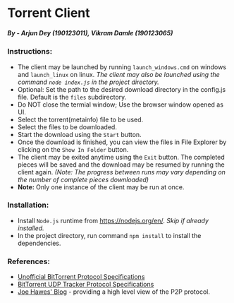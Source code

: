 # Torrent Client #

##### By - Arjun Dey (190123011), Vikram Damle (190123065)

### Instructions:
  - The client may be launched by running `launch_windows.cmd` on windows and `launch_linux` on linux. _The client may also be launched using the command `node index.js` in the project directory._
  - Optional: Set the path to the desired download directory in the config.js file. Default is the `files` subdirectory.
  - Do NOT close the termial window; Use the browser window opened as UI.
  - Select the torrent(metainfo) file to be used.
  - Select the files to be downloaded.
  - Start the download using the `Start` button.
  - Once the download is finished, you can view the files in File Explorer by clicking on the `Show In Folder` button.
  - The client may be exited anytime using the `Exit` button. The completed pieces will be saved and the download may be resumed by running the client again. _(Note: The progress between runs may vary depending on the number of complete pieces downloaded)_
  - **Note:** Only one instance of the client may be run at once.

### Installation:
  - Install `Node.js` runtime from https://nodejs.org/en/. _Skip if already installed._
  - In the project directory, run command `npm install` to install the dependencies.

### References: ###
  - [Unofficial BitTorrent Protocol Specifications](https://wiki.theory.org/BitTorrentSpecification) 
  - [BitTorrent UDP Tracker Protocol Specifications ](http://www.bittorrent.org/beps/bep_0015.html)
  - [Joe Hawes' Blog](https://www.morehawes.co.uk/the-bittorrent-protocol) - providing a high level view of the P2P protocol.

